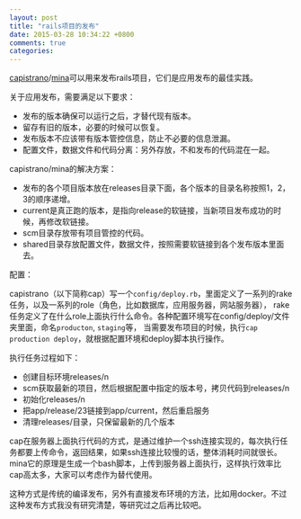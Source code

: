 ```yaml
---
layout: post
title: "rails项目的发布"
date: 2015-03-28 10:34:22 +0800
comments: true
categories: 
---
```


[capistrano](http://capistranorb.com/)/[mina](https://github.com/mina-deploy/mina)可以用来发布rails项目，它们是应用发布的最佳实践。

关于应用发布，需要满足以下要求：

- 发布的版本确保可以运行之后，才替代现有版本。
- 留存有旧的版本，必要的时候可以恢复。
- 发布版本不应该带有版本管控信息，防止不必要的信息泄漏。
- 配置文件，数据文件和代码分离：另外存放，不和发布的代码混在一起。

capistrano/mina的解决方案：

- 发布的各个项目版本放在releases目录下面，各个版本的目录名称按照1，2，3的顺序递增。
- current是真正跑的版本，是指向release的软链接，当新项目发布成功的时候，再修改软链接。
- scm目录存放带有项目管控的代码。
- shared目录存放配置文件，数据文件，按照需要软链接到各个发布版本里面去。

配置：

capistrano（以下简称cap）写一个`config/deploy.rb`，里面定义了一系列的rake任务，以及一系列的role（角色，比如数据库，应用服务器，网站服务器），
rake任务定义了在什么role上面执行什么命令。各种配置环境写在config/deploy/文件夹里面，命名`producton`, `staging`等，
当需要发布项目的时候，执行`cap production deploy`，就根据配置环境和deploy脚本执行操作。

执行任务过程如下：

- 创建目标环境releases/n
- scm获取最新的项目，然后根据配置中指定的版本号，拷贝代码到releases/n
- 初始化releases/n
- 把app/release/23链接到app/current，然后重启服务
- 清理releases/目录，只保留最新的几个版本

cap在服务器上面执行代码的方式，是通过维护一个ssh连接实现的，每次执行任务都要上传命令，返回结果，如果ssh连接比较慢的话，整体消耗时间就很长。
mina它的原理是生成一个bash脚本，上传到服务器上面执行，这样执行效率比cap高太多，大家可以考虑作为替代使用。

这种方式是传统的编译发布，另外有直接发布环境的方法，比如用docker。不过这种发布方式我没有研究清楚，等研究过之后再比较吧。
